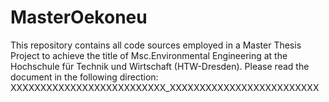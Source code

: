 # MasterOekoneu

This repository contains all code sources employed in a Master Thesis Project to achieve the title of Msc.Environmental Engineering at the Hochschule für Technik und Wirtschaft (HTW-Dresden). Please read the document in the following direction: XXXXXXXXXXXXXXXXXXXXXXXXXX_XXXXXXXXXXXXXXXXXXXXXXXXX
